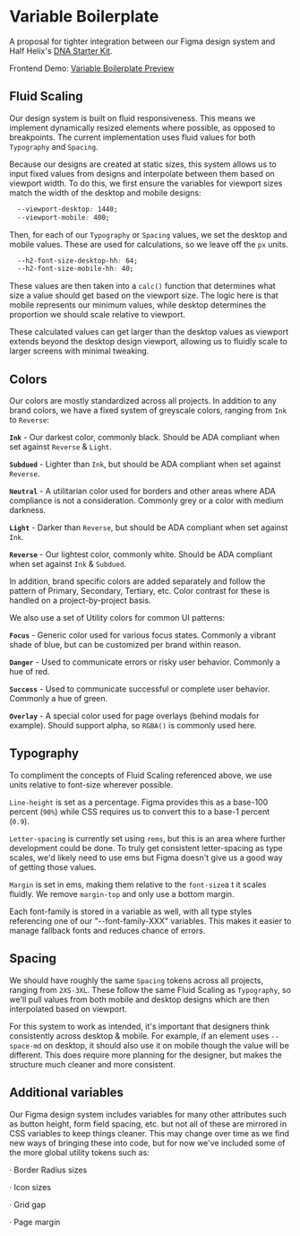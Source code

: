 
# Variable Boilerplate



A proposal for tighter integration between our Figma design system and Half Helix's [DNA Starter Kit](https://github.com/halfhelix/dna "DNA Starter File").

Frontend Demo: [Variable Boilerplate Preview](https://variable-boilerplate.vercel.app/ "Live Preview")




## Fluid Scaling

Our design system is built on fluid responsiveness. This means we implement dynamically resized elements where possible, as opposed to breakpoints. The current implementation uses fluid values for both `Typography` and `Spacing`.

Because our designs are created at static sizes, this system allows us to input fixed values from designs and interpolate between them based on viewport width. To do this, we first ensure the variables for viewport sizes match the width of the desktop and mobile designs:

```css
  --viewport-desktop: 1440;
  --viewport-mobile: 400;
```
Then, for each of our `Typography` or `Spacing` values, we set the desktop and mobile values. These are used for calculations, so we leave off the `px` units.

```css
  --h2-font-size-desktop-hh: 64;
  --h2-font-size-mobile-hh: 40;
```
These values are then taken into a `calc()` function that determines what size a value should get based on the viewport size. The logic here is that mobile represents our minimum values, while desktop determines the proportion we should scale relative to viewport.

These calculated values can get larger than the desktop values as viewport extends beyond the desktop design viewport, allowing us to fluidly scale to larger screens with minimal tweaking. 


## Colors

Our colors are mostly standardized across all projects. In addition to any brand colors, we have a fixed system of greyscale colors, ranging from `Ink` to `Reverse`:

**`Ink`** - Our darkest color, commonly black. Should be ADA compliant when set against `Reverse` & `Light`.

**`Subdued`** - Lighter than `Ink`, but should be ADA compliant when set against `Reverse`.

**`Neutral`** - A utilitarian color used for borders and other areas where ADA compliance is not a consideration. Commonly grey or a color with medium darkness.

**`Light`** - Darker than `Reverse`, but should be ADA compliant when set against `Ink`.

**`Reverse`** - Our lightest color, commonly white. Should be ADA compliant when set against `Ink` & `Subdued`.

In addition, brand specific colors are added separately and follow the pattern of Primary, Secondary, Tertiary, etc. Color contrast for these is handled on a project-by-project basis.

We also use a set of Utility colors for common UI patterns:

**`Focus`** - Generic color used for various focus states. Commonly a vibrant shade of blue, but can be customized per brand within reason.

**`Danger`** - Used to communicate errors or risky user behavior. Commonly a hue of red.

**`Success`** - Used to communicate successful or complete user behavior. Commonly a hue of green.

**`Overlay`** - A special color used for page overlays (behind modals for example). Should support alpha, so `RGBA()` is commonly used here.

## Typography

To compliment the concepts of Fluid Scaling referenced above, we use units relative to font-size wherever possible.

`Line-height` is set as a percentage. Figma provides this as a base-100 percent (`90%`) while CSS requires us to convert this to a base-1 percent (`0.9`).

`Letter-spacing` is currently set using `rems`, but this is an area where further development could be done. To truly get consistent letter-spacing as type scales, we'd likely need to use ems but Figma doesn't give us a good way of getting those values.

`Margin` is set in ems, making them relative to the `font-size`a t it scales fluidly. We remove `margin-top` and only use a bottom margin.

Each font-family is stored in a variable as well, with all type styles referencing one of our "--font-family-XXX" variables. This makes it easier to manage fallback fonts and reduces chance of errors.

## Spacing

We should have roughly the same `Spacing` tokens across all projects, ranging from `2XS-3XL`. These follow the same Fluid Scaling as `Typography`, so we'll pull values from both mobile and desktop designs which are then interpolated based on viewport.

For this system to work as intended, it's important that designers think consistently across desktop & mobile. For example, if an element uses `--space-md` on desktop, it should also use it on mobile though the value will be different. This does require more planning for the designer, but makes the structure much cleaner and more consistent.

## Additional variables

Our Figma design system includes variables for many other attributes such as button height, form field spacing, etc. but not all of these are mirrored in CSS variables to keep things cleaner. This may change over time as we find new ways of bringing these into code, but for now we've included some of the more global utility tokens such as:

· Border Radius sizes

· Icon sizes

· Grid gap

· Page margin